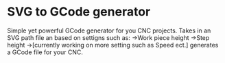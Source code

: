 # SVG to GCode generator

Simple yet powerful GCode generator for you CNC projects.
Takes in an SVG path file an based on settigns such as:
  ->Work piece height
  ->Step height
  ->[currently working on more setting such as Speed ect.]
generates a GCode file for your CNC.
